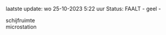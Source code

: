 laatste update: 
wo 25-10-2023  5:22   uur 
Status: FAALT - geel - 
<div class="service R">schijfruimte</div><div class="service R">microstation</div>